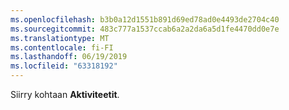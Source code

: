 ```yaml
---
ms.openlocfilehash: b3b0a12d1551b891d69ed78ad0e4493de2704c40
ms.sourcegitcommit: 483c777a1537ccab6a2a2da6a5d1fe4470dd0e7e
ms.translationtype: MT
ms.contentlocale: fi-FI
ms.lasthandoff: 06/19/2019
ms.locfileid: "63318192"
---
```

Siirry kohtaan **Aktiviteetit**.
